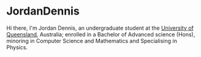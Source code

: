 # JordanDennis

Hi there,
I'm Jordan Dennis, an undergraduate student at the [University of Queensland](https://www.uq.edu.au/), Australia; enrolled in a Bachelor of Advanced science (Hons), minoring in Computer Science and Mathematics and Specialising in Physics.
